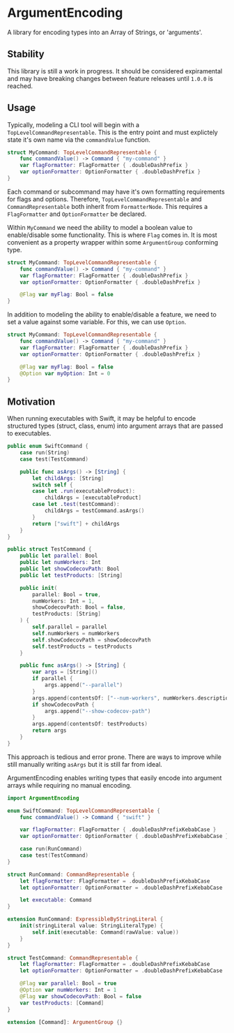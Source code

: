 # ArgumentEncoding

A library for encoding types into an Array of Strings, or 'arguments'.

## Stability

This library is still a work in progress. It should be considered expiramental and may have breaking changes between feature releases until `1.0.0` is reached.

## Usage

Typically, modeling a CLI tool will begin with a `TopLevelCommandRepresentable`. This is the entry point and must explictely state it's own name via the `commandValue` function.

```swift
struct MyCommand: TopLevelCommandRepresentable {
    func commandValue() -> Command { "my-command" }
    var flagFormatter: FlagFormatter { .doubleDashPrefix }
    var optionFormatter: OptionFormatter { .doubleDashPrefix }
}
```

Each command or subcommand may have it's own formatting requirements for flags and options. Therefore, `TopLevelCommandRepresentable` and `CommandRepresentable` both inherit from `FormatterNode`. This requires a `FlagFormatter` and `OptionFormatter` be declared.

Within `MyCommand` we need the ability to model a boolean value to enable/disable some functionality. This is where `Flag` comes in. It is most convenient as a property wrapper within some `ArgumentGroup` conforming type.

```swift
struct MyCommand: TopLevelCommandRepresentable {
    func commandValue() -> Command { "my-command" }
    var flagFormatter: FlagFormatter { .doubleDashPrefix }
    var optionFormatter: OptionFormatter { .doubleDashPrefix }

    @Flag var myFlag: Bool = false
}
```

In addition to modeling the ability to enable/disable a feature, we need to set a value against some variable. For this, we can use `Option`.

```swift
struct MyCommand: TopLevelCommandRepresentable {
    func commandValue() -> Command { "my-command" }
    var flagFormatter: FlagFormatter { .doubleDashPrefix }
    var optionFormatter: OptionFormatter { .doubleDashPrefix }

    @Flag var myFlag: Bool = false
    @Option var myOption: Int = 0
}
```

## Motivation

When running executables with Swift, it may be helpful to encode structured types (struct, class, enum) into argument arrays that are passed to executables.

```swift
public enum SwiftCommand {
    case run(String)
    case test(TestCommand)

    public func asArgs() -> [String] {
        let childArgs: [String]
        switch self {
        case let .run(executableProduct):
            childArgs = [executableProduct]
        case let .test(testCommand):
            childArgs = testCommand.asArgs()
        }
        return ["swift"] + childArgs
    }
}

public struct TestCommand {
    public let parallel: Bool
    public let numWorkers: Int
    public let showCodecovPath: Bool
    public let testProducts: [String]

    public init(
        parallel: Bool = true,
        numWorkers: Int = 1,
        showCodecovPath: Bool = false,
        testProducts: [String]
    ) {
        self.parallel = parallel
        self.numWorkers = numWorkers
        self.showCodecovPath = showCodecovPath
        self.testProducts = testProducts
    }

    public func asArgs() -> [String] {
        var args = [String]()
        if parallel {
            args.append("--parallel")
        }
        args.append(contentsOf: ["--num-workers", numWorkers.description])
        if showCodecovPath {
            args.append("--show-codecov-path")
        }
        args.append(contentsOf: testProducts)
        return args
    }
}
```

This approach is tedious and error prone. There are ways to improve while still manually writing `asArgs` but it is still far from ideal.

ArgumentEncoding enables writing types that easily encode into argument arrays while requiring no manual encoding.

```swift
import ArgumentEncoding

enum SwiftCommand: TopLevelCommandRepresentable {
    func commandValue() -> Command { "swift" }

    var flagFormatter: FlagFormatter { .doubleDashPrefixKebabCase }
    var optionFormatter: OptionFormatter { .doubleDashPrefixKebabCase }

    case run(RunCommand)
    case test(TestCommand)
}

struct RunCommand: CommandRepresentable {
    let flagFormatter: FlagFormatter = .doubleDashPrefixKebabCase
    let optionFormatter: OptionFormatter = .doubleDashPrefixKebabCase

    let executable: Command
}

extension RunCommand: ExpressibleByStringLiteral {
    init(stringLiteral value: StringLiteralType) {
        self.init(executable: Command(rawValue: value))
    }
}

struct TestCommand: CommandRepresentable {
    let flagFormatter: FlagFormatter = .doubleDashPrefixKebabCase
    let optionFormatter: OptionFormatter = .doubleDashPrefixKebabCase

    @Flag var parallel: Bool = true
    @Option var numWorkers: Int = 1
    @Flag var showCodecovPath: Bool = false
    var testProducts: [Command]
}

extension [Command]: ArgumentGroup {}
```